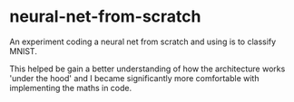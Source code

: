 # neural-net-from-scratch
An experiment coding a neural net from scratch and using is to classify MNIST. 


This helped be gain a better understanding of how the architecture works 'under the hood' and I became significantly more comfortable with implementing the maths in code.
